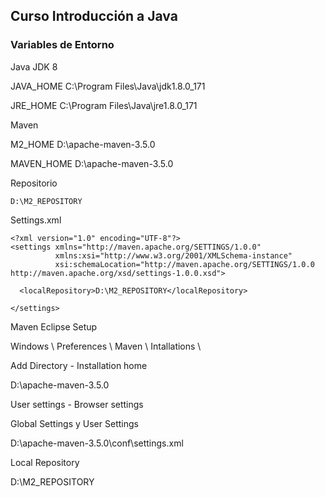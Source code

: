 ## Curso Introducción a Java



### Variables de Entorno

Java JDK 8

JAVA_HOME
C:\Program Files\Java\jdk1.8.0_171

JRE_HOME
C:\Program Files\Java\jre1.8.0_171

Maven

M2_HOME
D:\apache-maven-3.5.0

MAVEN_HOME
D:\apache-maven-3.5.0

Repositorio
```
D:\M2_REPOSITORY
```
Settings.xml
```
<?xml version="1.0" encoding="UTF-8"?>
<settings xmlns="http://maven.apache.org/SETTINGS/1.0.0"
          xmlns:xsi="http://www.w3.org/2001/XMLSchema-instance"
          xsi:schemaLocation="http://maven.apache.org/SETTINGS/1.0.0 http://maven.apache.org/xsd/settings-1.0.0.xsd">
		  
  <localRepository>D:\M2_REPOSITORY</localRepository>

</settings>
```

Maven Eclipse Setup

Windows \ Preferences \ Maven \ Intallations \

Add Directory - Installation home

D:\apache-maven-3.5.0

User settings - Browser settings 

Global Settings y User Settings

D:\apache-maven-3.5.0\conf\settings.xml

Local Repository

D:\M2_REPOSITORY









